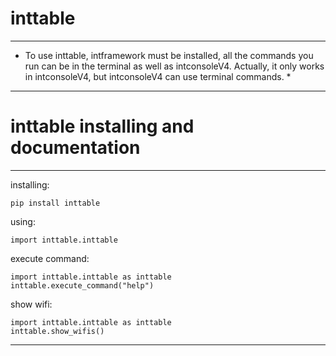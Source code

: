 # inttable
----------
* To use inttable, intframework must be installed, all the commands you run can be in the terminal as well as intconsoleV4. Actually, it only works in intconsoleV4, but intconsoleV4 can use terminal commands. *

----------
# inttable installing and documentation
-----------
installing:
````
pip install inttable
````
using:
  ````
import inttable.inttable
````
execute command:
````
import inttable.inttable as inttable
inttable.execute_command("help")
````
show wifi:
````
import inttable.inttable as inttable
inttable.show_wifis()
````
----------
